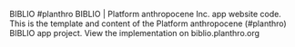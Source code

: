 BIBLIO
#planthro BIBLIO | Platform anthropocene Inc. app website code.
This is the template and content of the Platform anthropocene (#planthro) BIBLIO app project.
View the implementation on biblio.planthro.org
